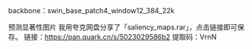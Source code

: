 backbone：swin_base_patch4_window12_384_22k

预测显著性图片 我用夸克网盘分享了「saliency_maps.rar」，点击链接即可保存。
链接：https://pan.quark.cn/s/5023029586b2
提取码：VrnN
